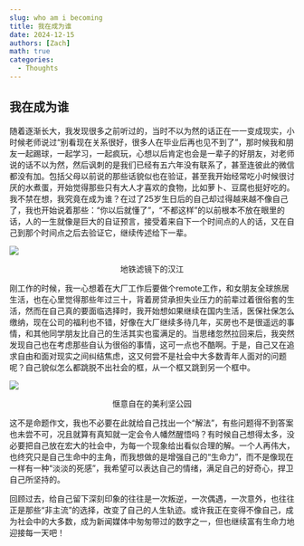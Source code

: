 ```yaml
---
slug: who am i becoming
title: 我在成为谁
date: 2024-12-15
authors: [Zach]
math: true
categories:
  - Thoughts
---
```


## 我在成为谁
随着逐渐长大，我发现很多之前听过的，当时不以为然的话正在一一变成现实，小时候老师说过“别看现在关系很好，很多人在毕业后再也见不到了”，那时候我和朋友一起踢球，一起学习，一起疯玩，心想以后肯定也会是一辈子的好朋友，对老师说的话不以为然，然后讽刺的是我们已经有五六年没有联系了，甚至连彼此的微信都没有加。包括父母以前说的那些话貌似也在验证，甚至我开始经常吃小时候很讨厌的水煮蛋，开始觉得那些只有大人才喜欢的食物，比如萝卜、豆腐也挺好吃的。我不禁在想，我究竟在成为谁？在过了25岁生日后的自己却过得越来越不像自己了，我也开始说着那些：“你以后就懂了”，“不都这样”的以前根本不放在眼里的话，人的一生就像是巨大的自证预言，接受着来自下一个时间点的人的话，又在自己到那个时间点之后去验证它，继续传述给下一辈。

![](https://pic.imgdb.cn/item/675f6de0d0e0a243d4e4423e.jpg)
<center>地铁滤镜下的汉江</center>


刚工作的时候，我一心想着在大厂工作后要做个remote工作，和女朋友全球旅居生活，也在心里觉得那些年过三十，背着房贷承担失业压力的前辈过着很俗套的生活，然而在自己真的要面临选择时，我开始想如果继续在国内生活，医保社保怎么缴纳，现在公司的福利也不错，好像在大厂继续多待几年，买房也不是很遥远的事情，和其他同学朋友比自己的生活其实也蛮满足的。当思绪忽然拉回来后，我突然发现自己也在考虑那些自认为很俗的事情，这可一点也不酷啊。于是，自己又在追求自由和面对现实之间纠结焦虑，这又何尝不是社会中大多数青年人面对的问题呢？自己貌似怎么都跳脱不出社会的框，从一个框又跳到另一个框中。

![](https://pic.imgdb.cn/item/675f6de0d0e0a243d4e4423d.jpg)
<center>惬意自在的美利坚公园</center>


这不是命题作文，我也不必要在此就给自己找出一个“解法”，有些问题得不到答案也未尝不可，况且就算有真知就一定会令人幡然醒悟吗？有时候自己想得太多，没必要把自己放在宏大的社会中，为每一个现象给出看似合理的解。一个人再伟大，也终究只是自己生命中的主角，而我想做的是增强自己的“生命力”，而不是像现在一样有一种“淡淡的死感”，我希望可以表达自己的情绪，满足自己的好奇心，捍卫自己所坚持的。

回顾过去，给自己留下深刻印象的往往是一次叛逆，一次偶遇，一次意外，也往往正是那些“非主流”的选择，改变了自己的人生轨迹。或许我正在变得不像自己，成为社会中的大多数，成为新闻媒体中匆匆带过的数字之一，但也继续富有生命力地迎接每一天吧！